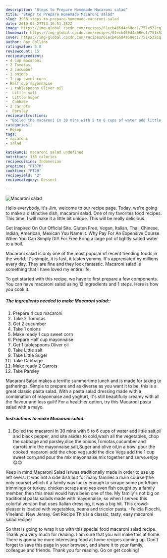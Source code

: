 ```yaml
---
description: "Steps to Prepare Homemade Macaroni salad"
title: "Steps to Prepare Homemade Macaroni salad"
slug: 3956-steps-to-prepare-homemade-macaroni-salad
date: 2019-07-27T13:16:51.282Z
image: https://img-global.cpcdn.com/recipes/61ecb466d4a68ec1/751x532cq70/macaroni-salad-recipe-main-photo.jpg
thumbnail: https://img-global.cpcdn.com/recipes/61ecb466d4a68ec1/751x532cq70/macaroni-salad-recipe-main-photo.jpg
cover: https://img-global.cpcdn.com/recipes/61ecb466d4a68ec1/751x532cq70/macaroni-salad-recipe-main-photo.jpg
author: Ray Collins
ratingvalue: 3.8
reviewcount: 15
recipeingredient:
- 4 cup macaroni
- 2 Tomotas
- 2 cucumber
- 1 onions
- 1 cup sweet corn
- Half cup mayonnaise
- 1 tablespoons Oliver oil
-  Little salt
-  Little Suger
-  Cabbage
- 2 Carrots
-  Parsley
recipeinstructions:
- "Boiled the macaroni in 30 mins with 5 to 6 cups of water add little salt,oil and black pepper, and site asides to cold,wash all the vegetables, chop the cabbage and parsley,dice the onions,Tomotas,cucumber and carrots,mix the mayonnaise,salt,Suger and olive oil,in a bowl pour the cooked macaroni add the chop vegs,add the dice Vegs add the 1 cup sweet corn,and pour the mix mayonnaise,mix together and serve.enjoy😋😊"
categories:
- Resep
tags:
- macaroni
- salad

katakunci: macaroni salad undefined
nutrition: 138 calories
recipecuisine: Indonesian
preptime: "PT37M"
cooktime: "PT2H"
recipeyield: "2"
recipecategory: Dessert

---
```



![Macaroni salad](https://img-global.cpcdn.com/recipes/61ecb466d4a68ec1/751x532cq70/macaroni-salad-recipe-main-photo.jpg)

Hello everybody, it's Jim, welcome to our recipe page. Today, we're going to make a distinctive dish, macaroni salad. One of my favorites food recipes. This time, I will make it a little bit unique. This will be really delicious.

Get Inspired On Our Official Site. Gluten Free, Vegan, Italian, Thai, Chinese, Indian, American, Mexican You Name It. Why Pay For An Expensive Course When You Can Simply DIY For Free Bring a large pot of lightly salted water to a boil.

Macaroni salad is only one of the most popular of recent trending foods in the world. It's simple, it is fast, it tastes yummy. It's appreciated by millions every day. They are fine and they look fantastic. Macaroni salad is something that I have loved my entire life.


To get started with this recipe, we have to first prepare a few components. You can have macaroni salad using 12 ingredients and 1 steps. Here is how you cook it.

##### The ingredients needed to make Macaroni salad::

1. Prepare 4 cup macaroni
1. Take 2 Tomotas
1. Get 2 cucumber
1. Take 1 onions
1. Make ready 1 cup sweet corn
1. Prepare Half cup mayonnaise
1. Get 1 tablespoons Oliver oil
1. Take  Little salt
1. Take  Little Suger
1. Take  Cabbage
1. Make ready 2 Carrots
1. Take  Parsley


Macaroni Salad makes a terrific summertime lunch and is made for taking to gatherings. Simple to prepare and as diverse as you want it to be, this is a great classic pasta salad. With a pasta salad dressing made with a combination of mayonnaise and yoghurt, it&#39;s still beautifully creamy with all the flavour and less guilt! For a healthier option, try this Macaroni pasta salad with a mayo. 

##### Instructions to make Macaroni salad:

1. Boiled the macaroni in 30 mins with 5 to 6 cups of water add little salt,oil and black pepper, and site asides to cold,wash all the vegetables, chop the cabbage and parsley,dice the onions,Tomotas,cucumber and carrots,mix the mayonnaise,salt,Suger and olive oil,in a bowl pour the cooked macaroni add the chop vegs,add the dice Vegs add the 1 cup sweet corn,and pour the mix mayonnaise,mix together and serve.enjoy😋😊


Keep in mind Macaroni Salad is/was traditionally made in order to use up left overs. It was not a side dish but for many families a main course (the only course) which if a family was lucky enough to scrape some pork/ham trimmings or turkey, chicken scraps and yes even fish cought by a family member, then this meal would have been one of the. My family&#39;s not big on traditional pasta salads made with mayonnaise, so when I served this colorful version that uses Italian dressing, it was a big hit. This crowd-pleaser is loaded with vegetables, beans and tricolor pasta. -Felicia Fiocchi, Vineland, New Jersey. Get Recipe This is a classic, tasty, easy macaroni salad recipe! 

So that is going to wrap it up with this special food macaroni salad recipe. Thank you very much for reading. I am sure that you will make this at home. There is gonna be more interesting food at home recipes coming up. Don't forget to save this page in your browser, and share it to your family, colleague and friends. Thank you for reading. Go on get cooking!
